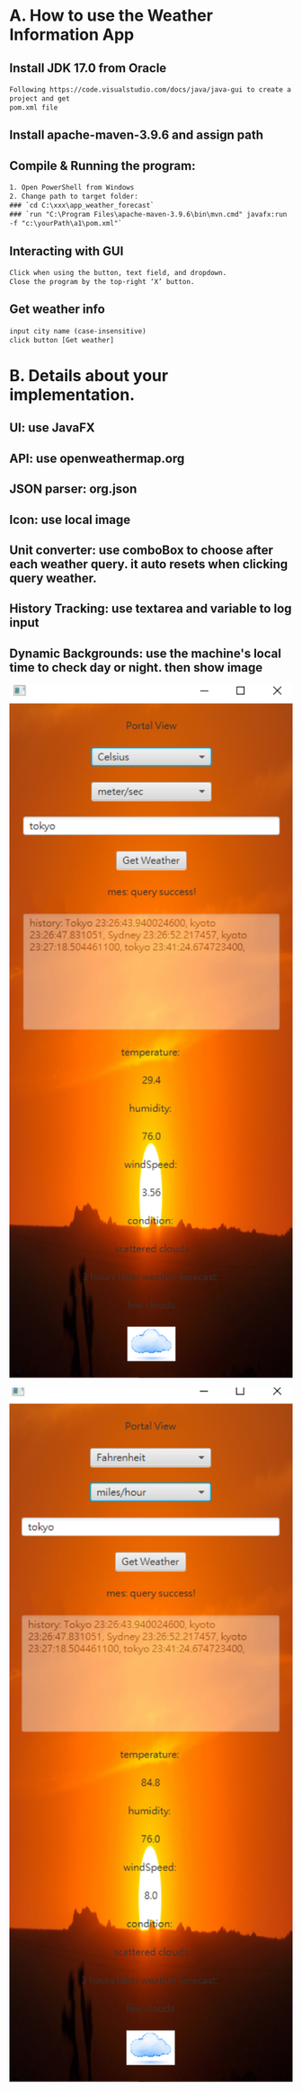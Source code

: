 # A. How to use the Weather Information App
  ## Install JDK 17.0 from Oracle
    Following https://code.visualstudio.com/docs/java/java-gui to create a project and get
    pom.xml file
  ## Install apache-maven-3.9.6 and assign path
  ## Compile & Running the program:
    1. Open PowerShell from Windows
    2. Change path to target folder:
    ### `cd C:\xxx\app_weather_forecast`
    ### `run "C:\Program Files\apache-maven-3.9.6\bin\mvn.cmd" javafx:run -f "c:\yourPath\a1\pom.xml"`

  ## Interacting with GUI
    Click when using the button, text field, and dropdown.
    Close the program by the top-right ‘X’ button.

  ## Get weather info
    input city name (case-insensitive)
    click button [Get weather]

# B. Details about your implementation. 

  ## UI: use JavaFX
  ## API: use openweathermap.org
  ## JSON parser: org.json
  ## Icon: use local image
  ## Unit converter: use comboBox to choose after each weather query. it auto resets when clicking query weather.
  ## History Tracking: use textarea and variable to log input
  ## Dynamic Backgrounds: use the machine's local time to check day or night. then show image


<p align="center">
  <img src="./demo1.png" width="700px">
</p>

<p align="center">
  <img src="./demo2.png" width="700px">
</p>
